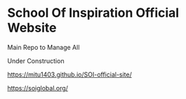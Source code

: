 # School Of Inspiration Official Website

Main Repo to Manage All

Under Construction
 
https://mitu1403.github.io/SOI-official-site/

https://soiglobal.org/

